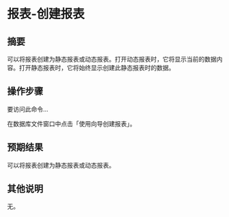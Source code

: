 # 报表-创建报表

## 摘要

可以将报表创建为静态报表或动态报表。打开动态报表时，它将显示当前的数据内容。打开静态报表时，它将始终显示创建此静态报表时的数据。

## 操作步骤

要访问此命令...

在数据库文件窗口中点击「使用向导创建报表」。

## 预期结果

可以将报表创建为静态报表或动态报表。

## 其他说明

无。
